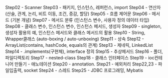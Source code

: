 Step02 - Scanner
Step03 - 패키지, 인스턴스, 레퍼런스, import
Step04 - 연산자(산술, 관계, 논리, 비트 이동, 조건, 증감, 할당)
Step05 - 흐름 제어문
Step06 - 메서드 (기본 개념)
Step07 - 메서드 분류 (인스턴스 변수, 사용자 정의 데이터 타입)
Step08 - 클래스 변수, 인스턴스 변수, 인스턴스 메서드, 생성자
Step09 - singleton, 생성자 활용의 예, 인스턴스 메서드와 클래스 메서드의 활용
Step10 - String, Wrapper클래스 (auto-boxing / auto-unboxing)
Step11 - 상속
Step12 - ArrayList(contains, hashCode, equals의 관계)
Step13 - 제네릭, LinkedList
Step14 - .implements(구현체), interface 정의
Step15 - 추상메서드
Step16 - 폴더,파일디렉토리
Step17 - nested-class
Step18 - 클래스 인터페이스
Step19 - ioc컨테니어 만들기 - 애노테이션
Step20 - annotation.
Step21 - 예외처리
Step22,23 - 파일입출력, socket
Step24 - 스레드
Step25 - JDBC 프로그래밍, Mybatis